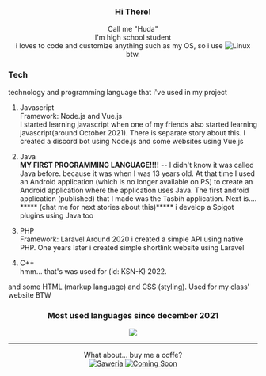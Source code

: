 <div align="center">

  
  
### Hi There!
Call me "Huda"<br>I'm high school student<br>i loves to code and customize anything such as my OS, so i use 
![Linux](https://img.shields.io/badge/Linux-FCC624?style=for-the-badge&logo=linux&logoColor=black) btw.
</div>
  
### Tech
technology and programming language that i've used in my project
1. Javascript<br>
Framework: Node.js and Vue.js<br>
I started learning javascript when one of my friends also started learning javascript(around October 2021). There is separate story about this. I created a discord bot using Node.js and some websites using Vue.js

2. Java<br>
**MY FIRST PROGRAMMING LANGUAGE!!!!** -- I didn't know it was called Java before. because it was when I was 13 years old. At that time I used an Android application (which is no longer available on PS) to create an Android application where the application uses Java. The first android application (published) that I made was the Tasbih application. Next is.... ***** (chat me for next stories about this)*****  i develop a Spigot plugins using Java too

3. PHP<br>
Framework: Laravel
Around 2020 i created a simple API using native PHP. One years later i created simple shortlink website using Laravel

4. C++<br>
hmm... that's was used for (id: KSN-K) 2022. 

and some HTML (markup language) and CSS (styling). Used for my class' website BTW

  
<div align="center">
  
### Most used languages since december 2021
![](https://github-readme-stats.vercel.app/api/wakatime?username=khuirul_huda&layout=compact)

  
---
  What about... buy me a coffe?<br>
[![Saweria](https://img.shields.io/badge/SAWERIA.co-green?style=for-the-badge)](https://saweria.co/khuirulhuda)
[![Coming Soon](https://img.shields.io/badge/TRAKTEER.ID-green?style=for-the-badge)](https://trakteer.id/khuirul_huda/tip)

  </div>
